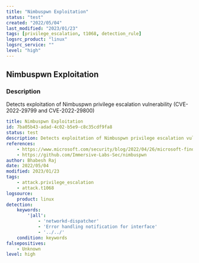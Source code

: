 ```yaml
---
title: "Nimbuspwn Exploitation"
status: "test"
created: "2022/05/04"
last_modified: "2023/01/23"
tags: [privilege_escalation, t1068, detection_rule]
logsrc_product: "linux"
logsrc_service: ""
level: "high"
---
```


## Nimbuspwn Exploitation

### Description

Detects exploitation of Nimbuspwn privilege escalation vulnerability (CVE-2022-29799 and CVE-2022-29800)

```yml
title: Nimbuspwn Exploitation
id: 7ba05b43-adad-4c02-b5e9-c8c35cdf9fa8
status: test
description: Detects exploitation of Nimbuspwn privilege escalation vulnerability (CVE-2022-29799 and CVE-2022-29800)
references:
    - https://www.microsoft.com/security/blog/2022/04/26/microsoft-finds-new-elevation-of-privilege-linux-vulnerability-nimbuspwn/
    - https://github.com/Immersive-Labs-Sec/nimbuspwn
author: Bhabesh Raj
date: 2022/05/04
modified: 2023/01/23
tags:
    - attack.privilege_escalation
    - attack.t1068
logsource:
    product: linux
detection:
    keywords:
        '|all':
            - 'networkd-dispatcher'
            - 'Error handling notification for interface'
            - '../../'
    condition: keywords
falsepositives:
    - Unknown
level: high

```
